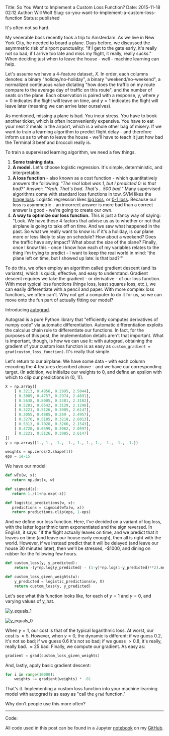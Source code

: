 Title: So You Want to Implement a Custom Loss Function?
Date: 2015-11-18 02:12
Author: Will Wolf
Slug: so-you-want-to-implement-a-custom-loss-function
Status: published

It's often not so hard.

My venerable boss recently took a trip to Amsterdam. As we live in New York City, he needed to board a plane. Days before, we discussed the asymmetric risk of airport punctuality: "if I get to the gate early, it's really not so bad; if I arrive too late and miss my flight, it really, really sucks." When deciding just when to leave the house - well - machine learning can help.

Let's assume we have a 4-feature dataset, *X*. In order, each columns denotes: a binary "holiday/no-holiday", a binary "weekend/no-weekend", a normalized continuous value dictating "how does the traffic on my route compare to the average day of traffic on this route", and the number of seats on the plane. Each observation is paired with a response, y, where $y = 0$ indicates the flight will leave on time, and $y = 1$ indicates the flight will leave later (meaning we can arrive later ourselves).

As mentioned, missing a plane is bad. You incur stress. You have to book another ticket, which is often inconveniently expensive. You have to eat your next 2 meals in the airport, which is a whole other bag of misery. If we want to train a learning algorithm to predict flight delay - and therefore inform us as to when to leave the house - we'll have to teach it just how bad the Terminal 3 beef and broccoli really is.

To train a supervised learning algorithm, we need a few things.

1. **Some training data.**
2. **A model.** Let's choose logistic regression. It's simple, deterministic, and interpretable.
3. **A loss function** - also known as a cost function - which quantitatively answers the following: *"The real label was 1, but I predicted 0: is that bad?"* Answer: *"Yeah. That's bad. That's .. 500 bad."* Many supervised algorithms come with standard loss functions in tow. SVM likes the [hinge loss](https://en.wikipedia.org/wiki/Hinge_loss). Logistic regression likes [log loss](https://www.kaggle.com/wiki/MultiClassLogLoss), or [0-1 loss](https://en.wikipedia.org/wiki/Loss_function#0-1_loss_function). Because our loss is asymmetric - an incorrect answer is more bad than a correct answer is good - we're going to create our own.
4. **A way to optimize our loss function.** This is just a fancy way of saying: "Look. We have these 4 factors that advise us as to whether or not that airplane is going to take off on time. And we saw what happened in the past. So what we really want to know is: if it's a holiday, is our plane more or less likely to stay on schedule? How about a weekend? Does the traffic have any impact? What about the size of the plane? Finally, once I know this - once I know how each of my variables relates to the thing I'm trying to predict - I want to keep the real world in mind: 'the plane left on time, but I showed up late: is that bad?'"

To do this, we often employ an algorithm called gradient descent (and its variants), which is quick, effective, and easy to understand. Gradient descent requires we take the gradient - or derivative - of our loss function. With most typical loss functions (hinge loss, least squares loss, etc.), we can easily differentiate with a pencil and paper. With more complex loss functions, we often can't. Why not get a computer to do it for us, so we can move onto the fun part of actually fitting our model?

Introducing [autograd](https://github.com/HIPS/autograd).

Autograd is a pure Python library that "efficiently computes derivatives of numpy code" via automatic differentiation. Automatic differentiation exploits the calculus chain rule to differentiate our functions. In fact, for the purposes of this post, the implementation details aren't that important. What is important, though, is how we can use it: with autograd, obtaining the gradient of your custom loss function is as easy as `custom_gradient = grad(custom_loss_function)`. It's really that simple.

Let's return to our airplane. We have some data - with each column encoding the 4 features described above - and we have our corresponding target. (In addition, we initialize our weights to 0, and define an epsilon with which to clip our predictions in (0, 1)).

```python
X = np.array([
    [ 0.3213, 0.4856, 0.2995, 2.5044],
    [ 0.3005, 0.4757, 0.2974, 2.4691],
    [ 0.5638, 0.8005, 0.3381, 2.3102],
    [ 0.5281, 0.6542, 0.3129, 2.1298],
    [ 0.3221, 0.5126, 0.3085, 2.6147],
    [ 0.3055, 0.4885, 0.289 , 2.4957],
    [ 0.3276, 0.5185, 0.3218, 2.6013],
    [ 0.5313, 0.7028, 0.3266, 2.1543],
    [ 0.4728, 0.6399, 0.3062, 2.0597],
    [ 0.3221, 0.5126, 0.3085, 2.6147]
])
y = np.array([1., 1., -1., -1., 1., 1., 1., -1., -1., -1.])

weights = np.zeros(X.shape[1])
eps = 1e-15
```

We have our model:

```python
def wTx(w, x):
   return np.dot(x, w)

def sigmoid(z):
   return 1./(1+np.exp(-z))

def logistic_predictions(w, x):
   predictions = sigmoid(wTx(w, x))
   return predictions.clip(eps, 1-eps)
```

And we define our loss function. Here, I've decided on a variant of log loss, with the latter logarithmic term exponentiated and the sign reversed. In English, it says: "If the flight actually leaves on time, and we predict that it leaves on time (and leave our house early enough), then all is right with the world. However, if we instead predict that it will be delayed (and leave our house 30 minutes later), then we'll be stressed, -$1000, and dining on rubber for the following few hours.

```python
def custom_loss(y, y_predicted):
    return -(y*np.log(y_predicted) - (1-y)*np.log(1-y_predicted)**2).mean()

def custom_loss_given_weights(w):
    y_predicted = logistic_predictions(w, X)
    return custom_loss(y, y_predicted)
```

Let's see what this function looks like, for each of $y = 1$ and $y = 0$, and varying values of y_hat.

![y_equals_1]({filename}/figures/y_equals_1.png)

![y_equals_0]({filename}/figures/y_equals_0.png)

When $y = 1$, our cost is that of the typical logarithmic loss. At worst, our cost is $\approx 5$. However, when $y = 0$, the dynamic is different: if we guess $0.2$, it's not so bad; if we guess $0.6$ it's not so bad; if we guess $> 0.8$, it's really, really bad. $\approx 25$ bad. Finally, we compute our gradient. As easy as:

```python
gradient = grad(custom_loss_given_weights)
```

And, lastly, apply basic gradient descent:

```python
for i in range(10000):
    weights -= gradient(weights) * .01
```

That's it. Implementing a custom loss function into your machine learning model with autograd is as easy as "call the `grad` function."

Why don't people use this more often?

---
Code:

All code used in this post can be found in a Jupyter [notebook](http://nbviewer.ipython.org/github/cavaunpeu/automatic-differentiation/blob/master/automatic_differentiation.ipynb) on my [GitHub](https://github.com/cavaunpeu).
